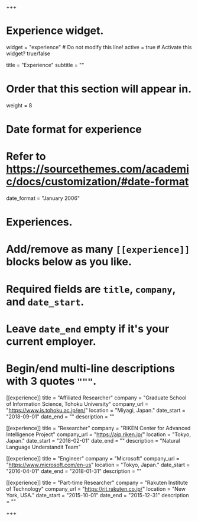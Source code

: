 +++
# Experience widget.
widget = "experience"  # Do not modify this line!
active = true  # Activate this widget? true/false

title = "Experience"
subtitle = ""

# Order that this section will appear in.
weight = 8

# Date format for experience
#   Refer to https://sourcethemes.com/academic/docs/customization/#date-format
date_format = "January 2006"

# Experiences.
#   Add/remove as many `[[experience]]` blocks below as you like.
#   Required fields are `title`, `company`, and `date_start`.
#   Leave `date_end` empty if it's your current employer.
#   Begin/end multi-line descriptions with 3 quotes `"""`.


[[experience]]
  title = "Affiliated Researcher"
  company = "Graduate School of Information Science, Tohoku University"
  company_url = "https://www.is.tohoku.ac.jp/en/"
  location = "Miyagi, Japan."
  date_start = "2018-09-01"
  date_end = ""
  description = ""


[[experience]]
  title = "Researcher"
  company = "RIKEN Center for Advanced Intelligence Project"
  company_url = "https://aip.riken.jp/"
  location = "Tokyo, Japan."
  date_start = "2018-02-01"
  date_end = ""
  description = "Natural Language Understandit Team"



[[experience]]
  title = "Engineer"
  company = "Microsoft"
  company_url = "https://www.microsoft.com/en-us"
  location = "Tokyo, Japan."
  date_start = "2016-04-01"
  date_end = "2018-01-31"
  description = ""


[[experience]]
  title = "Part-time Researcher"
  company = "Rakuten Institute of Technology"
  company_url = "https://rit.rakuten.co.jp/"
  location = "New York, USA."
  date_start = "2015-10-01"
  date_end = "2015-12-31"
  description = ""
  
+++
